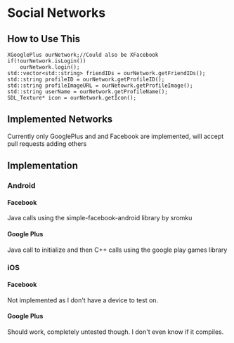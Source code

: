 # Social Networks

## How to Use This
    XGooglePlus ourNetwork;//Could also be XFacebook
    if(!ourNetwork.isLogin())
        ourNetwork.login();
    std::vector<std::string> friendIDs = ourNetwork.getFriendIDs();
    std::string profileID = ourNetwork.getProfileID();
    std::string profileImageURL = ourNetowrk.getProfileImage();
    std::string userName = ourNetwork.getProfileName();
    SDL_Texture* icon = ourNetwork.getIcon();

## Implemented Networks
Currently only GooglePlus and and Facebook are implemented, will accept pull requests adding others

## Implementation

### Android

#### Facebook
Java calls using the simple-facebook-android library by sromku

#### Google Plus
Java call to initialize and then C++ calls using the google play games library

### iOS

#### Facebook
Not implemented as I don't have a device to test on.

#### Google Plus
Should work, completely untested though. I don't even know if it compiles.
